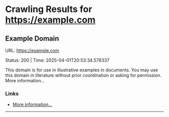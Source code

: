 # Crawling Results for https://example.com

## Example Domain

URL: https://example.com

Status: 200 | Time: 2025-04-01T20:53:34.578337

This domain is for use in illustrative examples in documents. You may use this domain in literature without prior coordination or asking for permission.
More information...

### Links

- [More information...](https://www.iana.org/domains/example)

---

